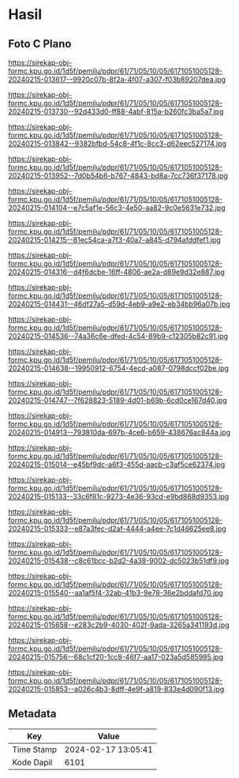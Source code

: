 # Hasil

## Foto C Plano

https://sirekap-obj-formc.kpu.go.id/1d5f/pemilu/pdpr/61/71/05/10/05/6171051005128-20240215-013617--9920c07b-8f2a-4f07-a307-f03b89207dea.jpg

https://sirekap-obj-formc.kpu.go.id/1d5f/pemilu/pdpr/61/71/05/10/05/6171051005128-20240215-013730--92d433d0-ff88-4abf-815a-b260fc3ba5a7.jpg

https://sirekap-obj-formc.kpu.go.id/1d5f/pemilu/pdpr/61/71/05/10/05/6171051005128-20240215-013842--9382bfbd-54c8-4f1c-8cc3-d62eec527174.jpg

https://sirekap-obj-formc.kpu.go.id/1d5f/pemilu/pdpr/61/71/05/10/05/6171051005128-20240215-013952--7d0b54b6-b767-4843-bd8a-7cc736f37178.jpg

https://sirekap-obj-formc.kpu.go.id/1d5f/pemilu/pdpr/61/71/05/10/05/6171051005128-20240215-014104--e7c5af1e-56c3-4e50-aa82-9c0e5631e732.jpg

https://sirekap-obj-formc.kpu.go.id/1d5f/pemilu/pdpr/61/71/05/10/05/6171051005128-20240215-014215--81ec54ca-a7f3-40a7-a845-d794afddfef1.jpg

https://sirekap-obj-formc.kpu.go.id/1d5f/pemilu/pdpr/61/71/05/10/05/6171051005128-20240215-014316--d4f6dcbe-16ff-4806-ae2a-d89e9d32e887.jpg

https://sirekap-obj-formc.kpu.go.id/1d5f/pemilu/pdpr/61/71/05/10/05/6171051005128-20240215-014431--46df27a5-d59d-4eb9-a9e2-eb34bb96a07b.jpg

https://sirekap-obj-formc.kpu.go.id/1d5f/pemilu/pdpr/61/71/05/10/05/6171051005128-20240215-014536--74a36c6e-dfed-4c54-89b9-c12305b82c91.jpg

https://sirekap-obj-formc.kpu.go.id/1d5f/pemilu/pdpr/61/71/05/10/05/6171051005128-20240215-014638--19950912-6754-4ecd-a087-0798dccf02be.jpg

https://sirekap-obj-formc.kpu.go.id/1d5f/pemilu/pdpr/61/71/05/10/05/6171051005128-20240215-014747--7f628823-5189-4d01-b69b-6cd0ce167d40.jpg

https://sirekap-obj-formc.kpu.go.id/1d5f/pemilu/pdpr/61/71/05/10/05/6171051005128-20240215-014913--793810da-697b-4ce6-b659-438676ac844a.jpg

https://sirekap-obj-formc.kpu.go.id/1d5f/pemilu/pdpr/61/71/05/10/05/6171051005128-20240215-015014--e45bf9dc-a6f3-455d-aacb-c3af5ce62374.jpg

https://sirekap-obj-formc.kpu.go.id/1d5f/pemilu/pdpr/61/71/05/10/05/6171051005128-20240215-015133--33c6f81c-9273-4e36-93cd-e9bd868d9353.jpg

https://sirekap-obj-formc.kpu.go.id/1d5f/pemilu/pdpr/61/71/05/10/05/6171051005128-20240215-015333--e87a3fec-d2af-4444-a4ee-7c1d46625ee8.jpg

https://sirekap-obj-formc.kpu.go.id/1d5f/pemilu/pdpr/61/71/05/10/05/6171051005128-20240215-015438--c8c61bcc-b2d2-4a38-9002-dc5023b51df9.jpg

https://sirekap-obj-formc.kpu.go.id/1d5f/pemilu/pdpr/61/71/05/10/05/6171051005128-20240215-015540--aa1af5f4-32ab-41b3-9e78-36e2bddafd70.jpg

https://sirekap-obj-formc.kpu.go.id/1d5f/pemilu/pdpr/61/71/05/10/05/6171051005128-20240215-015658--e283c2b9-4030-402f-9ada-3265a341193d.jpg

https://sirekap-obj-formc.kpu.go.id/1d5f/pemilu/pdpr/61/71/05/10/05/6171051005128-20240215-015756--68c1cf20-1cc8-46f7-aa17-023a5d585995.jpg

https://sirekap-obj-formc.kpu.go.id/1d5f/pemilu/pdpr/61/71/05/10/05/6171051005128-20240215-015853--a026c4b3-8dff-4e9f-a819-833e4d090f13.jpg


## Metadata

| Key        | Value               |
| ---------- | ------------------- |
| Time Stamp | 2024-02-17 13:05:41 |
| Kode Dapil | 6101                |



